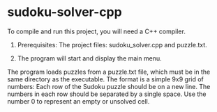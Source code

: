 # sudoku-solver-cpp
To compile and run this project, you will need a C++ compiler.

1. Prerequisites:
The project files: sudoku_solver.cpp and puzzle.txt.

2. The program will start and display the main menu.

The program loads puzzles from a puzzle.txt file, which must be in the same directory as the executable. The format is a simple 9x9 grid of numbers:
Each row of the Sudoku puzzle should be on a new line.
The numbers in each row should be separated by a single space.
Use the number 0 to represent an empty or unsolved cell.
